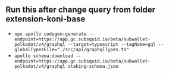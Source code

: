 ## Run this after change query from folder extension-koni-base
- `npx apollo codegen:generate --endpoint=https://app.gc.subsquid.io/beta/subwallet-polkadot/v4/graphql --target=typescript --tagName=gql --globalTypesFile="./src/api/graphqlTypes.ts"`
-  `apollo schema:download --endpoint=https://app.gc.subsquid.io/beta/subwallet-polkadot/v4/graphql staking-schema.json`
